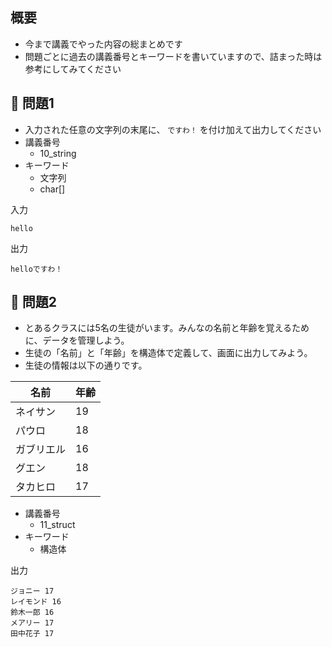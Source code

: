 ## 概要

- 今まで講義でやった内容の総まとめです
- 問題ごとに過去の講義番号とキーワードを書いていますので、詰まった時は参考にしてみてください

## :turtle: 問題1

- 入力された任意の文字列の末尾に、 `ですわ！` を付け加えて出力してください
- 講義番号
  - 10_string
- キーワード
  - 文字列
  - char[]

入力

```
hello
```

出力

```
helloですわ！
```

## :dog: 問題2

- とあるクラスには5名の生徒がいます。みんなの名前と年齢を覚えるために、データを管理しよう。
- 生徒の「名前」と「年齢」を構造体で定義して、画面に出力してみよう。
- 生徒の情報は以下の通りです。

| 名前 | 年齢 |
| - | - |
| ネイサン | 19 |
| パウロ | 18 |
| ガブリエル | 16 |
| グエン | 18 |
| タカヒロ | 17 |

- 講義番号
  - 11_struct
- キーワード
  - 構造体

出力

```
ジョニー 17
レイモンド 16
鈴木一郎 16
メアリー 17
田中花子 17
```

